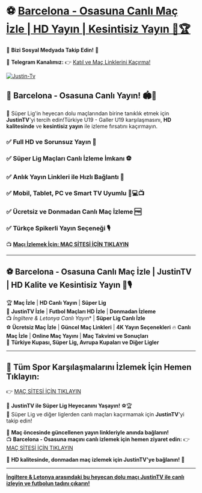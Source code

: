 # ⚽ [Barcelona - Osasuna Canlı Maç İzle | HD Yayın | Kesintisiz Yayın 🎥🏆](https://link24.site/JustinTvizle)

📲 **Bizi Sosyal Medyada Takip Edin!** 🔗

📢 **Telegram Kanalımız:** 👉 [Katıl ve Maç Linklerini Kaçırma!](https://www.bjjsgc.com/)

[![Justin-Tv](https://github.com/user-attachments/assets/fbb5d9bf-77b0-4ef3-af9f-082bb068ba4e)](https://www.bjjsgc.com/)

## 🎯 **Barcelona - Osasuna Canlı Yayın! 🏟️📡**
📌 Süper Lig'in heyecan dolu maçlarından birine tanıklık etmek için **JustinTV**'yi tercih edin!Türkiye U19 - Galler U19 karşılaşmasını, **HD kalitesinde** ve **kesintisiz yayın** ile izleme fırsatını kaçırmayın.

### ✅ **Full HD ve Sorunsuz Yayın** 🎥  
### ✅ **Süper Lig Maçları Canlı İzleme İmkanı** ⚽  
### ✅ **Anlık Yayın Linkleri ile Hızlı Bağlantı** 🔄  
### ✅ **Mobil, Tablet, PC ve Smart TV Uyumlu** 📱💻📺  
### ✅ **Ücretsiz ve Donmadan Canlı Maç İzleme** 🆓  
### ✅ **Türkçe Spikerli Yayın Seçeneği** 🎙️

📺 **[Maçı İzlemek İçin: MAÇ SİTESİ İÇİN TIKLAYIN](https://www.bjjsgc.com/)**

---

## ⚽ **Barcelona - Osasuna Canlı Maç İzle | JustinTV | HD Kalite ve Kesintisiz Yayın 📡🎙️**

🏆 **Maç İzle** | **HD Canlı Yayın** | **Süper Lig**  
📡 **JustinTV İzle** | **Futbol Maçları HD İzle** | **Donmadan İzleme**  
📺 *İngiltere & Letonya Canlı Yayın** | **Süper Lig Canlı İzle**  
⚽ **Ücretsiz Maç İzle** | **Güncel Maç Linkleri** | **4K Yayın Seçenekleri**
🔥 **Canlı Maç İzle** | **Online Maç Yayını** | **Maç Takvimi ve Sonuçları**  
🏅 **Türkiye Kupası, Süper Lig, Avrupa Kupaları ve Diğer Ligler**

---

## 📌 **Tüm Spor Karşılaşmalarını İzlemek İçin Hemen Tıklayın:**  
👉 [MAÇ SİTESİ İÇİN TIKLAYIN](https://www.bjjsgc.com/)

🚀 **JustinTV ile Süper Lig Heyecanını Yaşayın!** ⚽🏆  
🏅 Süper Lig ve diğer liglerden canlı maçları kaçırmamak için **JustinTV**'yi takip edin!

📢 **Maç öncesinde güncellenen yayın linkleriyle anında bağlanın!**  
📺 **Barcelona - Osasuna maçını canlı izlemek için hemen ziyaret edin:** 👉 [MAÇ SİTESİ İÇİN TIKLAYIN](https://www.bjjsgc.com/)

🌟 **HD kalitesinde, donmadan maç izlemek için JustinTV'ye bağlanın!** 🎉

---

**[İngiltere & Letonya arasındaki bu heyecan dolu maçı JustinTV ile canlı izleyin ve futbolun tadını çıkarın!](https://www.bjjsgc.com/)**
